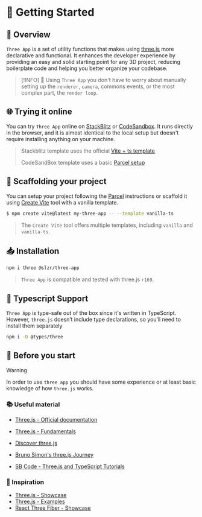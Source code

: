 # 🚀 Getting Started

## 📝 Overview

`Three App` is a set of utility functions that makes using [three.js](https://threejs.org) more declarative and functional. It enhances the developer experience by providing an easy and solid starting point for any 3D project, reducing boilerplate code and helping you better organize your codebase.

> [!INFO] 🚀
> Using `Three App` you don't have to worry about manually setting up the `renderer`, `camera`, commons events, or the most complex part, the `render loop`.

## 🌐 Trying it online

You can try `Three App` online on [StackBlitz](https://stackblitz.com/edit/slzr-three-app-template?file=src%2Fmain.ts) or [CodeSandbox](https://codesandbox.io/p/sandbox/wzwnj7). It runs directly in the browser, and it is almost identical to the local setup but doesn't require installing anything on your machine.

> Stackblitz template uses the official [Vite + ts template](https://vite.new/vanilla-ts)
>
> CodeSandBox template uses a basic [Parcel setup](https://parceljs.org/getting-started/webapp/)

## 📂 Scaffolding your project

You can setup your project following the [Parcel](https://parceljs.org/getting-started/webapp/) instructions or scaffold it using [Create Vite](https://vite.dev/guide/#scaffolding-your-first-vite-project) tool with a vanilla template.

```bash
$ npm create vite@latest my-three-app -- --template vanilla-ts
```

> The `Create Vite` tool offers multiple templates, including `vanilla` and `vanilla-ts`.

## 📥 Installation

```sh
npm i three @slzr/three-app
```

> `Three App` is compatible and tested with three.js `r169`.

## 🔷 Typescript Support

`Three App` is type-safe out of the box since it's written in TypeScript. However, `three.js` doesn’t include type declarations, so you’ll need to install them separately

```bash
npm i -D @types/three

```

## 🚦 Before you start

> [!WARNING]
> In order to use `three app` you should have some experience or at least basic knowledge of how `three.js` works.

### 📚 Useful material

- [Three.js - Official documentation](https://threejs.org/docs/index.html#manual/en/introduction/Creating-a-scene)
- [Three.js - Fundamentals ](https://threejs.org/manual/#en/fundamentals)
- [Discover three.js](https://discoverthreejs.com)
- [Bruno Simon's three.js Journey](https://threejs-journey.com)

- [SB Code - Three.js and TypeScript Tutorials](https://sbcode.net/threejs/)

### 🌟 Inspiration

- [Three.js - Showcase](https://threejs.org)
- [Three.js - Examples](https://threejs.org/examples)
- [React Three Fiber - Showcase](https://r3f.docs.pmnd.rs/getting-started/examples)
